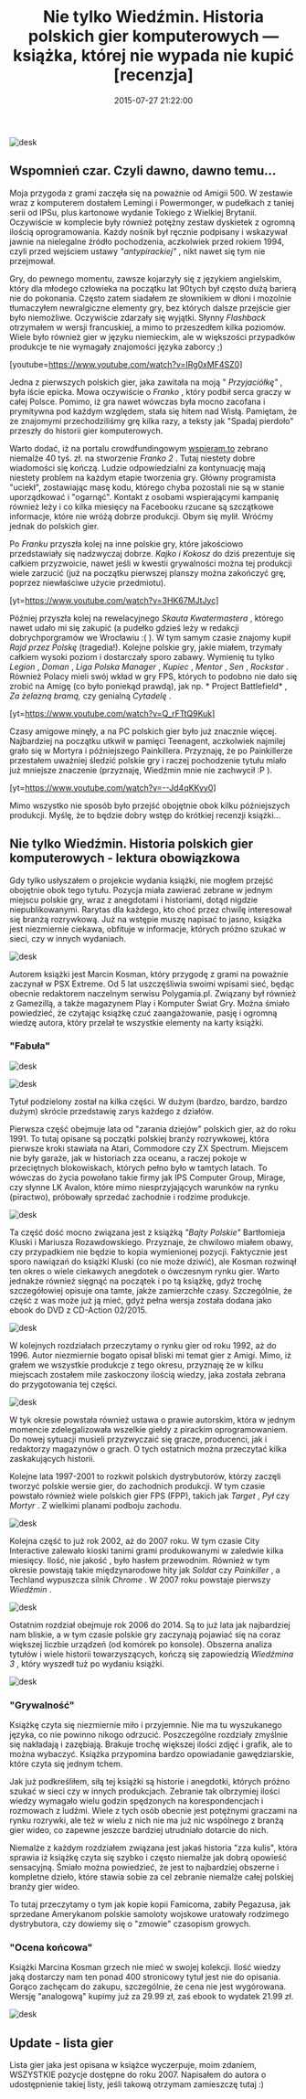 ﻿---
layout:     post
title:      Nie tylko Wiedźmin. Historia polskich gier komputerowych — książka, której nie wypada nie kupić [recenzja]
date:       2015-07-27 21:22:00
summary:    Wspomnień czar. Czyli dawno, dawno temu...Moja przygoda z grami zaczęła się na poważnie od Amigii 500. W zestawie wraz z komputerem dostałem Lemingi i Powermonger, w pudełkach z taniej serii od IPSu, plus kartonowe wydanie Tokiego z Wielkiej Brytanii. Oczywiście w komplecie były również potężny zest...
categories: gry hobby inne
---





![desk](https://raw.githubusercontent.com/djfoxer/djfoxer.github.io/master/_img/2015-7-27-_59_/g_-_608x405_-_-_65055x20150726183458_0.jpg)






## Wspomnień czar. Czyli dawno, dawno temu...





Moja przygoda z grami zaczęła się na poważnie od Amigii 500. W zestawie wraz z komputerem dostałem Lemingi i Powermonger, w pudełkach z taniej serii od IPSu, plus kartonowe wydanie Tokiego z Wielkiej Brytanii. Oczywiście w komplecie były również potężny zestaw dyskietek z ogromną ilością oprogramowania. Każdy nośnik był ręcznie podpisany i wskazywał jawnie na nielegalne źródło pochodzenia, aczkolwiek przed rokiem 1994, czyli przed wejściem ustawy  *&quot;antypirackiej&quot;* , nikt nawet się tym nie przejmował.

Gry, do pewnego momentu, zawsze kojarzyły się z językiem angielskim, który dla młodego człowieka na początku lat 90tych był często dużą barierą nie do pokonania. Często zatem siadałem ze słownikiem w dłoni i mozolnie tłumaczyłem newralgiczne elementy gry, bez których dalsze przejście gier było niemożliwe. Oczywiście zdarzały się wyjątki. Słynny  *Flashback*  otrzymałem w wersji francuskiej, a mimo to przeszedłem kilka poziomów. Wiele było również gier w języku niemieckim, ale w większości przypadków produkcje te nie wymagały znajomości języka zaborcy ;)

[youtube=https://www.youtube.com/watch?v=IRg0xMF4SZ0]

Jedna z pierwszych polskich gier, jaka zawitała na moją &quot; *Przyjaciółkę&quot;* , była iście epicka. Mowa oczywiście o  *Franko* , który podbił serca graczy w całej Polsce. Pomimo, iż gra nawet wówczas była mocno zacofana i prymitywna pod każdym względem, stała się hitem nad Wisłą. Pamiętam, że ze znajomymi przechodziliśmy grę kilka razy, a teksty jak &quot;Spadaj pierdoło&quot; przeszły do historii gier komputerowych. 


Warto dodać, iż na portalu crowdfundingowym [wspieram.to](https://wspieram.to/599-franko-2.html) zebrano niemalże 40 tyś. zł. na stworzenie  *Franko 2* . Tutaj niestety dobre wiadomości się kończą. Ludzie odpowiedzialni za kontynuację mają niestety problem na każdym etapie tworzenia gry. Główny programista &quot;uciekł&quot;, zostawiając masę kodu, którego chyba pozostali nie są w stanie uporządkować i &quot;ogarnąć&quot;. Kontakt z osobami wspierającymi kampanię również leży i co kilka miesięcy na Facebooku rzucane są szczątkowe informacje, które nie wróżą dobrze produkcji. Obym się mylił. Wróćmy jednak do polskich gier.

Po  *Franku*  przyszła kolej na inne polskie gry, które jakościowo przedstawiały się nadzwyczaj dobrze.  *Kajko i Kokosz*  do dziś prezentuje się całkiem przyzwoicie, nawet jeśli w kwestii grywalności można tej produkcji wiele zarzucić (już na początku pierwszej planszy można zakończyć grę, poprzez niewłaściwe użycie przedmiotu). 

[yt=https://www.youtube.com/watch?v=3HK67MJtJyc]

Później przyszła kolej na rewelacyjnego  *Skauta Kwatermastera* , którego nawet udało mi się zakupić (a pudełko gdzieś leży w redakcji dobrychporgramów we Wrocławiu :( ). W tym samym czasie znajomy kupił  *Rajd przez Polskę*  (tragedia!). Kolejne polskie gry, jakie miałem, trzymały całkiem wysoki poziom i dostarczały sporo zabawy. Wymienię tu tylko  *Legion* ,  *Doman* ,  *Liga Polska Manager* ,  *Kupiec* ,  *Mentor* ,  *Sen* ,  *Rockstar* . Również Polacy mieli swój wkład w gry FPS, których to podobno nie dało się zrobić na Amigę (co było poniekąd prawdą), jak np.  * Project Battlefield* ,  *Za żelazną bramą,*  czy genialną  *Cytadelę* .

[yt=https://www.youtube.com/watch?v=Q_rFTtQ9Kuk]

Czasy amigowe minęły, a na PC polskich gier było już znacznie więcej. Najbardziej na początku utkwił w pamięci Teenagent, aczkolwiek najmilej grało się w Mortyra i późniejszego Painkillera. Przyznaję, że po Painkillerze przestałem uważniej śledzić polskie gry i raczej pochodzenie tytułu miało już mniejsze znaczenie (przyznaję, Wiedźmin mnie nie zachwycił :P ). 

[yt=https://www.youtube.com/watch?v=--Jd4qKKvy0]

Mimo wszystko nie sposób było przejść obojętnie obok kilku późniejszych produkcji. Myślę, że to będzie dobry wstęp do krótkiej recenzji książki...



## Nie tylko Wiedźmin. Historia polskich gier komputerowych - lektura obowiązkowa



Gdy tylko usłyszałem o projekcie wydania książki, nie mogłem przejść  obojętnie obok tego tytułu. Pozycja miała zawierać zebrane w jednym miejscu polskie gry, wraz z anegdotami i historiami, dotąd nigdzie niepublikowanymi. Rarytas dla każdego, kto choć przez chwilę interesował się branżą rozrywkową. Już na wstępie muszę napisać to jasno, książka jest niezmiernie ciekawa, obfituje w informacje, których próżno szukać w sieci, czy w innych wydaniach.



![desk](https://raw.githubusercontent.com/djfoxer/djfoxer.github.io/master/_img/2015-7-27-_59_/g_-_608x405_-_-_65055x20150726183340_0.jpg)



Autorem książki jest Marcin Kosman, który przygodę z grami na poważnie zaczynał w PSX Extreme. Od 5 lat uszczęśliwia swoimi wpisami sieć, będąc obecnie redaktorem naczelnym serwisu Polygamia.pl. Związany był również z Gamezillą, a także magazynem Play i Komputer Świat Gry.  Można śmiało powiedzieć, że czytając książkę czuć zaangażowanie, pasję i ogromną wiedzę autora, który przelał te wszystkie elementy na karty książki. 




### &quot;Fabuła&quot;





![desk](https://raw.githubusercontent.com/djfoxer/djfoxer.github.io/master/_img/2015-7-27-_59_/g_-_608x405_-_-_65055x20150727200543_0.png)




![desk](https://raw.githubusercontent.com/djfoxer/djfoxer.github.io/master/_img/2015-7-27-_59_/g_-_608x405_-_-_65055x20150727200543_1.png)




Tytuł podzielony został na kilka części. W dużym (bardzo, bardzo, bardzo dużym) skrócie przedstawię zarys każdego z działów.

Pierwsza część obejmuje lata od &quot;zarania dziejów&quot; polskich gier, aż do roku 1991. To tutaj opisane są początki polskiej branży rozrywkowej, która pierwsze kroki stawiała na Atari, Commodore czy ZX Spectrum. Miejscem nie były garaże, jak w historiach zza oceanu, a raczej pokoje w przeciętnych blokowiskach, których pełno było w tamtych latach. To wówczas do życia powołano takie firmy jak IPS Computer Group, Mirage, czy słynne LK Avalon, które mimo niesprzyjających warunków na rynku (piractwo), próbowały sprzedać zachodnie i rodzime produkcje.



![desk](https://raw.githubusercontent.com/djfoxer/djfoxer.github.io/master/_img/2015-7-27-_59_/g_-_608x405_-_-_65055x20150727194439_0.jpg)



Ta część dość mocno związana jest z książką  *&quot;Bajty Polskie&quot;*  Bartłomieja Kluski i Mariusza Rozawdowskiego. Przyznaje, że chwilowo miałem obawy, czy przypadkiem nie będzie to kopia wymienionej pozycji. Faktycznie jest sporo nawiązań do książki Kluski (co nie może dziwić), ale Kosman rozwinął ten okres o wiele ciekawych anegdotek o ówczesnym rynku gier. Warto jednakże również sięgnąć na początek i po tą książkę, gdyż trochę szczegółowiej opisuje ona tamte, jakże zamierzchłe czasy. Szczególnie, że część z was może już ją mieć, gdyż pełna wersja została dodana jako ebook do DVD z CD-Action 02/2015.



![desk](https://raw.githubusercontent.com/djfoxer/djfoxer.github.io/master/_img/2015-7-27-_59_/g_-_608x405_-_-_65055x20150726184946_0.jpg)



W kolejnych rozdziałach przeczytamy o rynku gier od roku 1992, aż do 1996. Autor niezmiernie bogato opisał bliski mi temat gier z Amigi. Mimo, iż grałem we wszystkie produkcje z tego okresu, przyznaję że w kilku miejscach zostałem mile zaskoczony ilością wiedzy, jaka została zebrana do przygotowania tej części. 



![desk](https://raw.githubusercontent.com/djfoxer/djfoxer.github.io/master/_img/2015-7-27-_59_/g_-_608x405_-_-_65055x20150727195134_0.png)



W tyk okresie powstała również ustawa o prawie autorskim, która w jednym momencie zdelegalizowała wszelkie giełdy z pirackim oprogramowaniem. Do nowej sytuacji musieli przyzwyczaić się gracze, producenci, jak i redaktorzy magazynów o grach. O tych ostatnich można przeczytać kilka zaskakujących historii.

Kolejne lata 1997-2001 to rozkwit polskich dystrybutorów, którzy zaczęli tworzyć polskie wersie gier, do zachodnich produkcji. W tym czasie powstało również wiele polskich gier FPS (FPP), takich jak  *Target* ,  *Pył*  czy  *Mortyr* . Z wielkimi planami podboju zachodu.



![desk](https://raw.githubusercontent.com/djfoxer/djfoxer.github.io/master/_img/2015-7-27-_59_/g_-_608x405_-_-_65055x20150727194432_0.jpg)



Kolejna część to już rok 2002, aż do 2007 roku. W tym czasie City Interactive zalewało kioski tanimi grami produkowanymi w zaledwie kilka miesięcy. Ilość, nie jakość , było hasłem przewodnim. Również w tym okresie powstają takie międzynarodowe hity jak  *Soldat*  czy  *Painkiller* , a Techland wypuszcza silnik  *Chrome* . W 2007 roku powstaje pierwszy  *Wiedźmin* . 



![desk](https://raw.githubusercontent.com/djfoxer/djfoxer.github.io/master/_img/2015-7-27-_59_/g_-_608x405_-_-_65055x20150727201343_0.jpg)



Ostatnim rozdział obejmuje rok 2006 do 2014. Są to już lata jak najbardziej nam bliskie, a w tym czasie polskie gry zaczynają pojawiać się na coraz większej liczbie urządzeń (od komórek po konsole). Obszerna analiza tytułów i wiele historii towarzyszących, kończą się zapowiedzią  *Wiedźmina 3* , który wyszedł tuż po wydaniu książki.



![desk](https://raw.githubusercontent.com/djfoxer/djfoxer.github.io/master/_img/2015-7-27-_59_/g_-_608x405_-_-_65055x20150727201932_0.jpg)






### &quot;Grywalność&quot;



Książkę czyta się niezmiernie miło i przyjemnie. Nie ma tu wyszukanego języka, co nie powinno nikogo odrzucić. Poszczególne rozdziały zmyślnie się nakładają i zazębiają. Brakuje trochę większej ilości zdjęć i grafik, ale to można wybaczyć. Książka przypomina bardzo opowiadanie gawędziarskie, które czyta się jednym tchem.

Jak już podkreśliłem, siłą tej książki są historie i anegdotki, których próżno szukać w sieci czy w innych produkcjach. Zebranie tak olbrzymiej ilości wiedzy wymagało wielu godzin spędzonych na korespondencjach i rozmowach z ludźmi. Wiele z tych osób obecnie jest potężnymi graczami na rynku rozrywki, ale też w wielu z nich nie ma już nic wspólnego z branżą gier wideo, co zapewne jeszcze bardziej utrudniało dotarcie do nich. 

Niemalże z każdym rozdziałem związana jest jakaś historia &quot;zza kulis&quot;, która sprawia iż książkę czyta się szybko i często niemalże jak dobrą opowieść sensacyjną. Śmiało można powiedzieć, że jest to najbardziej obszerne i kompletne dzieło, które stawia sobie za cel zebranie niemalże całej polskiej branży gier wideo.

To tutaj przeczytamy o tym jak kopie kopii Famicoma, zabiły Pegazusa, jak sprzedane Amerykanom polskie samoloty wojskowe uratowały rodzimego dystrybutora, czy dowiemy się o &quot;zmowie&quot; czasopism growych.





### &quot;Ocena końcowa&quot;



Książki Marcina Kosman grzech nie mieć w swojej kolekcji. Ilość wiedzy jaką dostarczy nam ten ponad 400 stronicowy tytuł jest nie do opisania. Gorąco zachęcam do zakupu, szczególnie, że cena  nie jest wygórowana. Wersję &quot;analogową&quot; kupimy już za 29.99 zł, zaś ebook to wydatek 21.99 zł. 





![desk](https://raw.githubusercontent.com/djfoxer/djfoxer.github.io/master/_img/2015-7-27-_59_/g_-_608x405_-_-_65055x20150727200246_0.png)






## Update - lista gier


Lista gier jaka jest opisana w książce wyczerpuje, moim zdaniem, WSZYSTKIE pozycje dostępne do roku 2007. Napisałem do autora o udostępnienie takiej listy, jeśli takową otrzymam zamieszczę tutaj :)